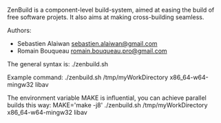 ZenBuild is a component-level build-system, aimed at easing the build of free software projets.
It also aims at making cross-building seamless.

Authors:
- Sebastien Alaiwan <sebastien.alaiwan@gmail.com>
- Romain Bouqueau <romain.bouqueau.pro@gmail.com>

The general syntax is:
./zenbuild.sh <workingDirectory> <targetArchitecture> <packageName>

Example command:
./zenbuild.sh /tmp/myWorkDirectory x86_64-w64-mingw32 libav

The environment variable MAKE is influential, you can achieve parallel builds this way:
MAKE='make -j8' ./zenbuild.sh /tmp/myWorkDirectory x86_64-w64-mingw32 libav

